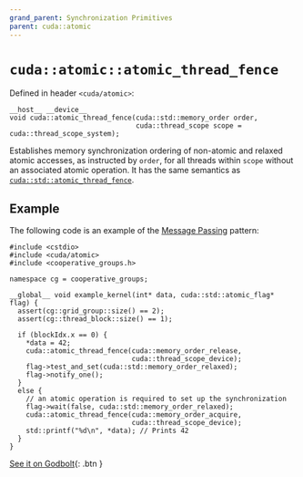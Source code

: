 ```yaml
---
grand_parent: Synchronization Primitives
parent: cuda::atomic
---
```


# `cuda::atomic::atomic_thread_fence`

Defined in header `<cuda/atomic>`:

```cuda
__host__ __device__
void cuda::atomic_thread_fence(cuda::std::memory_order order,
                               cuda::thread_scope scope = cuda::thread_scope_system);
```

Establishes memory synchronization ordering of non-atomic and relaxed atomic
  accesses, as instructed by `order`, for all threads within `scope` without an
  associated atomic operation.
It has the same semantics as [`cuda::std::atomic_thread_fence`].

## Example

The following code is an example of the [Message Passing] pattern:

```cuda
#include <cstdio>
#include <cuda/atomic>
#include <cooperative_groups.h>

namespace cg = cooperative_groups;

__global__ void example_kernel(int* data, cuda::std::atomic_flag* flag) {
  assert(cg::grid_group::size() == 2);
  assert(cg::thread_block::size() == 1);

  if (blockIdx.x == 0) {
    *data = 42;
    cuda::atomic_thread_fence(cuda::memory_order_release,
                              cuda::thread_scope_device);
    flag->test_and_set(cuda::std::memory_order_relaxed);
    flag->notify_one();
  }
  else {
    // an atomic operation is required to set up the synchronization
    flag->wait(false, cuda::std::memory_order_relaxed);
    cuda::atomic_thread_fence(cuda::memory_order_acquire,
                              cuda::thread_scope_device);
    std::printf("%d\n", *data); // Prints 42
  }
}
```


[See it on Godbolt](https://godbolt.org/z/aG37o5qxx){: .btn }

[`cuda::std::atomic_thread_fence`]: https://en.cppreference.com/w/cpp/atomic/atomic_thread_fence

[Message Passing]: ../../../extended_api/memory_model.md#example-message-passing